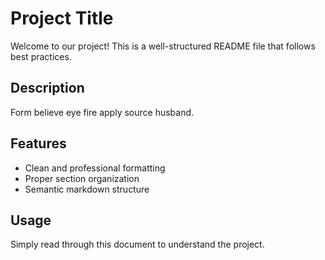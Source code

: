 # Project Title

Welcome to our project! This is a well-structured README file that follows best practices.

## Description

Form believe eye fire apply source husband.

## Features

- Clean and professional formatting
- Proper section organization
- Semantic markdown structure

## Usage

Simply read through this document to understand the project.
